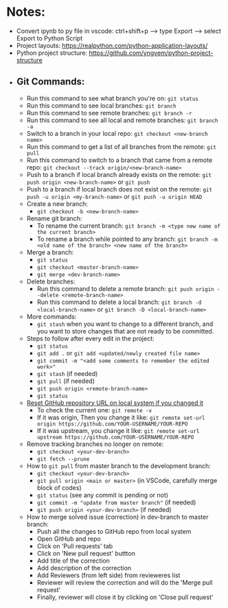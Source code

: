 # Notes:

- Convert ipynb to py file in vscode: ctrl+shift+p --> type Export --> select Export to Python Script
- Project layouts: https://realpython.com/python-application-layouts/
- Python project structure: https://github.com/yngvem/python-project-structure
- ## Git Commands:
  - Run this command to see what branch you're on: `git status`
  - Run this command to see local branches: `git branch`
  - Run this command to see remote branches: `git branch -r`
  - Run this command to see all local and remote branches: `git branch -a`
  - Switch to a branch in your local repo: `git checkout <new-branch name>`
  - Run this command to get a list of all branches from the remote: `git pull`
  - Run this command to switch to a branch that came from a remote repo: `git checkout --track origin/<new-branch-name>`
  - Push to a branch if local branch already exists on the remote: `git push origin <new-branch-name>` or `git push`
  - Push to a branch if local branch does not exist on the remote: `git push -u origin <my-branch-name>` or `git push -u origin HEAD`
  - Create a new branch:
    - `git checkout -b <new-branch-name>`
  - Rename git branch:
    - To rename the current branch: `git branch -m <type new name of the current branch>`
    - To rename a branch while pointed to any branch: `git branch -m <old name of the branch> <new name of the branch>`
  - Merge a branch:
    - `git status`
    - `git checkout <master-branch-name>`
    - `git merge <dev-branch-name>`
  - Delete branches:
    - Run this command to delete a remote branch: `git push origin --delete <remote-branch-name>`
    - Run this command to delete a local branch: `git branch -d <local-branch-name>` or `git branch -D <local-branch-name>`
  - More commands:
    - `git stash` when you want to change to a different branch, and you want to store changes that are not ready to be committed.
  - Steps to follow after every edit in the project:
    - `git status`
    - `git add .` or `git add <updated/newly created file name>`
    - `git commit -m "<add some comments to remember the edited work>"`
    - `git stash` (if needed)
    - `git pull` (if needed)
    - `git push origin <remote-branch-name>`
    - `git status`
  - [Reset GitHub repository URL on local system if you changed it](https://stackoverflow.com/questions/30443333/error-with-renamed-repo-in-github-remote-this-repository-moved-please-use-th)
    - To check the current one: `git remote -v`
    - If it was origin, Then you change it like: `git remote set-url origin https://github.com/YOUR-USERNAME/YOUR-REPO`
    - If it was upstream, you change it like: `git remote set-url upstream https://github.com/YOUR-USERNAME/YOUR-REPO`
  - Remove tracking branches no longer on remote:
    - `git checkout <your-dev-branch>`
    - `git fetch --prune`
  - How to `git pull` from master branch to the development branch:
    - `git checkout <your-dev-branch>`
    - `git pull origin <main or master>` (in VSCode, carefully merge block of codes)
    - `git status` (see any commit is pending or not)
    - `git commit -m "update from master branch"` (if needed)
    - `git push origin <your-dev-branch>` (if needed)
  - How to merge solved issue (correction) in dev-branch to master branch:
    - Push all the changes to GitHub repo from local system
    - Open GitHub and repo
    - Click on 'Pull requests' tab
    - Click on 'New pull request' buttton
    - Add title of the correction
    - Add description of the correction
    - Add Reviewers (from left side) from revieweres list
    - Reviewer will review the correction and will do the 'Merge pull request'
    - Finally, reviewer will close it by clicking on 'Close pull request'